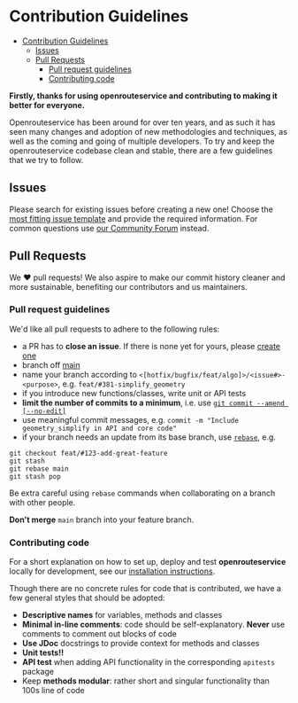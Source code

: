 # Contribution Guidelines


<!-- TOC depthFrom:1 depthTo:6 withLinks:1 updateOnSave:1 orderedList:0 -->

- [Contribution Guidelines](#contribution-guidelines)
	- [Issues](#issues)
	- [Pull Requests](#pull-requests)
		- [Pull request guidelines](#pull-request-guidelines)
		- [Contributing code](#contributing-code)

<!-- /TOC -->

**Firstly, thanks for using openrouteservice and contributing to making it better for everyone.**

Openrouteservice has been around for over ten years, and as such it has seen many changes and adoption of new
methodologies and techniques, as well as the coming and going of multiple developers.
To try and keep the openrouteservice codebase clean and stable, there are a few guidelines that we try to follow.

## Issues

Please search for existing issues before creating a new one!
Choose the [most fitting issue template](https://github.com/GIScience/openrouteservice/issues/new) and provide the
required information.
For common questions use [our Community Forum](https://ask.openrouteservice.org) instead.

## Pull Requests

We :heart: pull requests! We also aspire to make our commit history cleaner and more sustainable, benefiting our contributors and us maintainers.

### Pull request guidelines

We'd like all pull requests to adhere to the following rules:

- a PR has to **close an issue**. If there is none yet for yours, please [create one](https://github.com/GIScience/openrouteservice/issues/new)
- branch off [main](https://github.com/GIScience/openrouteservice/tree/main)
- name your branch according to `<[hotfix/bugfix/feat/algo]>/<issue#>-<purpose>`, e.g. `feat/#381-simplify_geometry`
- if you introduce new functions/classes, write unit or API tests
- **limit the number of commits to a minimum**, i.e. use [`git commit --amend [--no-edit]`](https://www.atlassian.com/git/tutorials/rewriting-history#git-commit--amend)
- use meaningful commit messages, e.g. `commit -m "Include geometry_simplify in API and core code"`
- if your branch needs an update from its base branch, use [`rebase`](https://blog.algolia.com/master-git-rebase/#rebasing-on-the-base-branch), e.g.

```
git checkout feat/#123-add-great-feature
git stash
git rebase main
git stash pop
```

Be extra careful using `rebase` commands when collaborating on a branch with other people.

**Don't merge** `main` branch into your feature branch.

### Contributing code

For a short explanation on how to set up, deploy and test **openrouteservice** locally for development, see our [installation instructions](https://giscience.github.io/openrouteservice/run-instance/building-from-source).

Though there are no concrete rules for code that is contributed, we have a few general styles that should be adopted:

- **Descriptive names** for variables, methods and classes
- **Minimal in-line comments**: code should be self-explanatory. **Never** use comments to comment out blocks of code
- **Use JDoc** docstrings to provide context for methods and classes
- **Unit tests!!**
- **API test** when adding API functionality in the corresponding `apitests` package
- Keep **methods modular**: rather short and singular functionality than 100s line of code
